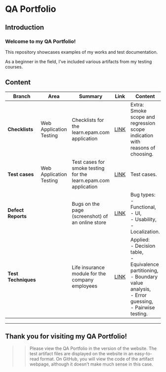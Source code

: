# QA Portfolio


## Introduction

### Welcome to my QA Portfolio! 

This repository showcases examples of my works and test documentation.

As a beginner in the field, I've included various artifacts from my testing courses.


## Content

| **Branch** | Area | Summary | Link | Content | Origin | Comment |
| ---- | ---- | ---- | ---- | ---- | ---- | ---- |
| **Checklists** | Web Application Testing | Checklists for the learn.epam.com application | [LINK](Test_Documentation/Checklists/Web_app/Checklists_for_learn.epam.com_STA_course.htm) | Extra: Smoke scope and regression scope indication <br>with reasons of choosing. | Testing courses | In English |
| **Test cases** | Web Application Testing | Test cases for smoke testing for the learn.epam.com application | [LINK](Test_Documentation/Test_Cases/Web_app/TestCases_for_learn.epam.com_STA_course.htm) | Test cases. | Testing courses | In English |
| **Defect Reports** |  | Bugs on the page (screenshot) of an online store | [LINK](Test_Documentation/Defect_Reports/DefectReports_like_web_for_STA_course.htm) | Bug types: <br>- Functional, <br>- UI, <br>- Usability, <br>- Localization. | Testing courses | In English |
| **Test Techniques** |  | Life insurance module for the company employees | [LINK](Test_Documentation/Test_Techniques/Test_Techniques_STA_course.htm) | Applied: <br>- Decision table, <br>- Equivalence partitioning, <br>- Boundary value analysis, <br>- Error guessing, <br>- Pairwise testing. | Testing courses | In English |

---------------

## Thank you for visiting my QA Portfolio!


>> Please view the QA Portfolio in the version of the website. The test artifact files are displayed on the website in an easy-to-read format. On GitHub, you will view the code of the artifact webpage, although it doesn't make much sense in this case.